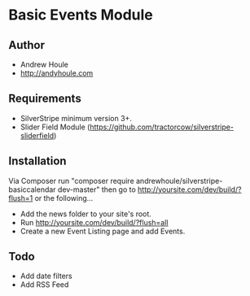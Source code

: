Basic Events Module
==================

## Author
* Andrew Houle
* http://andyhoule.com

## Requirements
* SilverStripe minimum version 3+.
* Slider Field Module (https://github.com/tractorcow/silverstripe-sliderfield)

## Installation
Via Composer run "composer require andrewhoule/silverstripe-basiccalendar dev-master" then go to http://yoursite.com/dev/build/?flush=1 or the following...
* Add the news folder to your site's root.
* Run http://yoursite.com/dev/build/?flush=all
* Create a new Event Listing page and add Events.

## Todo
* Add date filters
* Add RSS Feed


